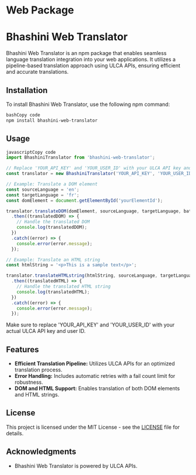 # Web Package

# **Bhashini Web Translator**

Bhashini Web Translator is an npm package that enables seamless language translation integration into your web applications. It utilizes a pipeline-based translation approach using ULCA APIs, ensuring efficient and accurate translations.

## **Installation**

To install Bhashini Web Translator, use the following npm command:

```bash
bashCopy code
npm install bhashini-web-translator

```

## **Usage**

```jsx
javascriptCopy code
import BhashiniTranslator from 'bhashini-web-translator';

// Replace 'YOUR_API_KEY' and 'YOUR_USER_ID' with your ULCA API key and user ID
const translator = new BhashiniTranslator('YOUR_API_KEY', 'YOUR_USER_ID');

// Example: Translate a DOM element
const sourceLanguage = 'en';
const targetLanguage = 'fr';
const domElement = document.getElementById('yourElementId');

translator.translateDOM(domElement, sourceLanguage, targetLanguage, batchSize)
  .then((translatedDOM) => {
    // Handle the translated DOM
    console.log(translatedDOM);
  })
  .catch((error) => {
    console.error(error.message);
  });

// Example: Translate an HTML string
const htmlString = '<p>This is a sample text</p>';

translator.translateHTMLstring(htmlString, sourceLanguage, targetLanguage, batchSize)
  .then((translatedHTML) => {
    // Handle the translated HTML string
    console.log(translatedHTML);
  })
  .catch((error) => {
    console.error(error.message);
  });

```

Make sure to replace 'YOUR_API_KEY' and 'YOUR_USER_ID' with your actual ULCA API key and user ID.

## **Features**

- **Efficient Translation Pipeline:** Utilizes ULCA APIs for an optimized translation process.
- **Error Handling:** Includes automatic retries with a fail count limit for robustness.
- **DOM and HTML Support:** Enables translation of both DOM elements and HTML strings.

## **License**

This project is licensed under the MIT License - see the [LICENSE](https://chat.openai.com/c/LICENSE) file for details.

## **Acknowledgments**

- Bhashini Web Translator is powered by ULCA APIs.